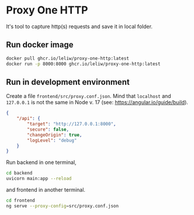 # Proxy One HTTP

It's tool to capture http(s) requests and save it in local folder.

## Run docker image

```bash
docker pull ghcr.io/leliw/proxy-one-http:latest
docker run -p 8000:8000 ghcr.io/leliw/proxy-one-http:latest
```

## Run in development environment

Create a file `frontend/src/proxy.conf.json`.
Mind that `localhost` and `127.0.0.1` is not the same
in Node v. 17 (see: <https://angular.io/guide/build>).

```json
{
    "/api": {
        "target": "http://127.0.0.1:8000",
        "secure": false,
        "changeOrigin": true,
        "logLevel": "debug"
    }
}
```

Run backend in one terminal,

```bash
cd backend
uvicorn main:app --reload
```

and frontend in another terminal.

```bash
cd frontend
ng serve --proxy-config=src/proxy.conf.json
```

